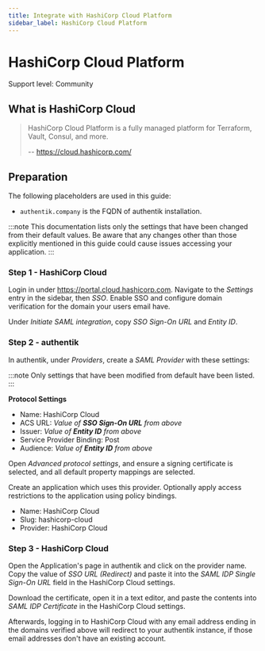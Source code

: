 ```yaml
---
title: Integrate with HashiCorp Cloud Platform
sidebar_label: HashiCorp Cloud Platform
---
```


# HashiCorp Cloud Platform

<span class="badge badge--secondary">Support level: Community</span>

## What is HashiCorp Cloud

> HashiCorp Cloud Platform is a fully managed platform for Terraform, Vault, Consul, and more.
>
> -- https://cloud.hashicorp.com/

## Preparation

The following placeholders are used in this guide:

- `authentik.company` is the FQDN of authentik installation.

:::note
This documentation lists only the settings that have been changed from their default values. Be aware that any changes other than those explicitly mentioned in this guide could cause issues accessing your application.
:::

### Step 1 - HashiCorp Cloud

Login in under https://portal.cloud.hashicorp.com. Navigate to the _Settings_ entry in the sidebar, then _SSO_. Enable SSO and configure domain verification for the domain your users email have.

Under _Initiate SAML integration_, copy _SSO Sign-On URL_ and _Entity ID_.

### Step 2 - authentik

In authentik, under _Providers_, create a _SAML Provider_ with these settings:

:::note
Only settings that have been modified from default have been listed.
:::

**Protocol Settings**

- Name: HashiCorp Cloud
- ACS URL: _Value of **SSO Sign-On URL** from above_
- Issuer: _Value of **Entity ID** from above_
- Service Provider Binding: Post
- Audience: _Value of **Entity ID** from above_

Open _Advanced protocol settings_, and ensure a signing certificate is selected, and all default property mappings are selected.

Create an application which uses this provider. Optionally apply access restrictions to the application using policy bindings.

- Name: HashiCorp Cloud
- Slug: hashicorp-cloud
- Provider: HashiCorp Cloud

### Step 3 - HashiCorp Cloud

Open the Application's page in authentik and click on the provider name. Copy the value of _SSO URL (Redirect)_ and paste it into the _SAML IDP Single Sign-On URL_ field in the HashiCorp Cloud settings.

Download the certificate, open it in a text editor, and paste the contents into _SAML IDP Certificate_ in the HashiCorp Cloud settings.

Afterwards, logging in to HashiCorp Cloud with any email address ending in the domains verified above will redirect to your authentik instance, if those email addresses don't have an existing account.
